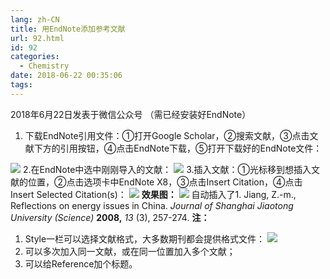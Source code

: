 ```yaml
---
lang: zh-CN
title: 用EndNote添加参考文献
url: 92.html
id: 92
categories:
  - Chemistry
date: 2018-06-22 00:35:06
tags:
---
```


2018年6月22日发表于微信公众号 （需已经安装好EndNote）

1.  下载EndNote引用文件：①打开Google Scholar，②搜索文献，③点击文献下方的引用按钮，④点击EndNote下载，⑤打开下载好的EndNote文件：
<!--more-->

![](https://drive.google.com/uc?id=19VnkxRfoDlSBUjlRdxR5wT7vfbWsTMjZ) 2.在EndNote中选中刚刚导入的文献： ![](https://drive.google.com/uc?id=16vH-TjHslTnFWt9pkQIZllM3HtONvIL_) 3.插入文献：①光标移到想插入文献的位置，②点击选项卡中EndNote X8，③点击Insert Citation，④点击Insert Selected Citation(s)： ![](https://drive.google.com/uc?id=1bw2FL_vT74chCO1bdX1bVRa2OmaDI553) **效果图：** ![](https://drive.google.com/uc?id=1ORp0ANimp1nLVTWLdz8FbforKTFvVnWY) 自动插入了1\. Jiang, Z.-m., Reflections on energy issues in China. _Journal of Shanghai Jiaotong University (Science)_ **2008,** _13_ (3), 257-274. **注：**

1.  Style一栏可以选择文献格式，大多数期刊都会提供格式文件： ![](https://drive.google.com/uc?id=1YPP_SFswmU9rpocyqshglI_tezCBoRYC)
2.  可以多次加入同一文献，或在同一位置加入多个文献；
3.  可以给Reference加个标题。
